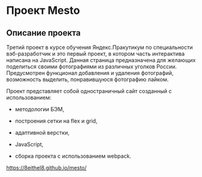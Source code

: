 # Проект Mesto

## Описание проекта

Третий проект в курсе обучения Яндекс.Пракутикум по специальности вэб-разработчик и это первый проект, в котором часть интерактива написана на JavaScript. Данная страница предназначена для желающих поделиться своими фотографиями из различных уголков России. Предусмотрен функционал добавления и удаления фотографий, возможность выделить, понравившуюся фотографию лайком.

Проект представляет собой одностраничный сайт созданный с использованием:

- методологии БЭМ, 

- построения сетки на flex и grid,

- адаптивной верстки,

- JavaScript,

- сборка проекта с использованием webpack.

https://8eithel8.github.io/mesto/  









